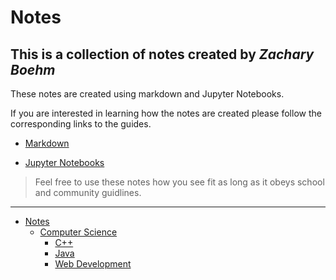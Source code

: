 # Notes
## This is a collection of notes created by *_Zachary Boehm_*

These notes are created using markdown and Jupyter Notebooks.

If you are interested in learning how the notes are created please follow the corresponding links to the guides.

- [Markdown](Markdown.md)

- [Jupyter Notebooks](Jupyter%20Notebook.ipynb)

> Feel free to use these notes how you see fit as long as it obeys school and community guidlines.

___

- [Notes](Notes/blob)
  - [Computer Science](CS)
    - [C++](CS/C++)
    - [Java](CS/Java)
    - [Web Development](CS/Web%20Development)

